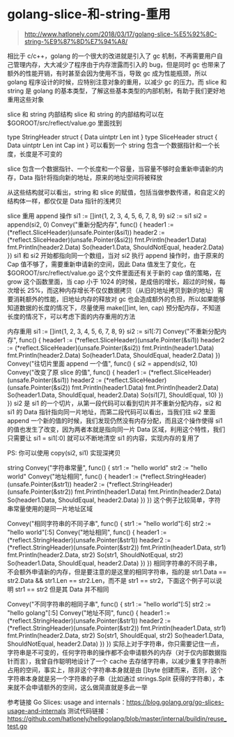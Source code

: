 # golang-slice-和-string-重用

> http://www.hatlonely.com/2018/03/17/golang-slice-%E5%92%8C-string-%E9%87%8D%E7%94%A8/

相比于 c/c++，golang 的一个很大的改进就是引入了 gc 机制，不再需要用户自己管理内存，大大减少了程序由于内存泄露而引入的 bug，但是同时 gc 也带来了额外的性能开销，有时甚至会因为使用不当，导致 gc 成为性能瓶颈，所以 golang 程序设计的时候，应特别注意对象的重用，以减少 gc 的压力。而 slice 和 string 是 golang 的基本类型，了解这些基本类型的内部机制，有助于我们更好地重用这些对象

slice 和 string 内部结构
slice 和 string 的内部结构可以在 $GOROOT/src/reflect/value.go 里面找到

type StringHeader struct {
    Data uintptr
    Len  int
}
type SliceHeader struct {
    Data uintptr
    Len  int
    Cap  int
}
可以看到一个 string 包含一个数据指针和一个长度，长度是不可变的

slice 包含一个数据指针、一个长度和一个容量，当容量不够时会重新申请新的内存，Data 指针将指向新的地址，原来的地址空间将被释放

从这些结构就可以看出，string 和 slice 的赋值，包括当做参数传递，和自定义的结构体一样，都仅仅是 Data 指针的浅拷贝

slice 重用
append 操作
si1 := []int{1, 2, 3, 4, 5, 6, 7, 8, 9}
si2 := si1
si2 = append(si2, 0)
Convey("重新分配内存", func() {
    header1 := (*reflect.SliceHeader)(unsafe.Pointer(&si1))
    header2 := (*reflect.SliceHeader)(unsafe.Pointer(&si2))
    fmt.Println(header1.Data)
    fmt.Println(header2.Data)
    So(header1.Data, ShouldNotEqual, header2.Data)
})
si1 和 si2 开始都指向同一个数组，当对 si2 执行 append 操作时，由于原来的 Cap 值不够了，需要重新申请新的空间，因此 Data 值发生了变化，在 $GOROOT/src/reflect/value.go 这个文件里面还有关于新的 cap 值的策略，在 grow 这个函数里面，当 cap 小于 1024 的时候，是成倍的增长，超过的时候，每次增长 25%，而这种内存增长不仅仅数据拷贝（从旧的地址拷贝到新的地址）需要消耗额外的性能，旧地址内存的释放对 gc 也会造成额外的负担，所以如果能够知道数据的长度的情况下，尽量使用 make([]int, len, cap) 预分配内存，不知道长度的情况下，可以考虑下面的内存重用的方法

内存重用
si1 := []int{1, 2, 3, 4, 5, 6, 7, 8, 9}
si2 := si1[:7]
Convey("不重新分配内存", func() {
    header1 := (*reflect.SliceHeader)(unsafe.Pointer(&si1))
    header2 := (*reflect.SliceHeader)(unsafe.Pointer(&si2))
    fmt.Println(header1.Data)
    fmt.Println(header2.Data)
    So(header1.Data, ShouldEqual, header2.Data)
})
Convey("往切片里面 append 一个值", func() {
    si2 = append(si2, 10)
    Convey("改变了原 slice 的值", func() {
        header1 := (*reflect.SliceHeader)(unsafe.Pointer(&si1))
        header2 := (*reflect.SliceHeader)(unsafe.Pointer(&si2))
        fmt.Println(header1.Data)
        fmt.Println(header2.Data)
        So(header1.Data, ShouldEqual, header2.Data)
        So(si1[7], ShouldEqual, 10)
    })
})
si2 是 si1 的一个切片，从第一段代码可以看到切片并不重新分配内存，si2 和 si1 的 Data 指针指向同一片地址，而第二段代码可以看出，当我们往 si2 里面 append 一个新的值的时候，我们发现仍然没有内存分配，而且这个操作使得 si1 的值也发生了改变，因为两者本就是指向同一片 Data 区域，利用这个特性，我们只需要让 si1 = si1[:0] 就可以不断地清空 si1 的内容，实现内存的复用了

PS: 你可以使用 copy(si2, si1) 实现深拷贝

string
Convey("字符串常量", func() {
    str1 := "hello world"
    str2 := "hello world"
    Convey("地址相同", func() {
        header1 := (*reflect.StringHeader)(unsafe.Pointer(&str1))
        header2 := (*reflect.StringHeader)(unsafe.Pointer(&str2))
        fmt.Println(header1.Data)
        fmt.Println(header2.Data)
        So(header1.Data, ShouldEqual, header2.Data)
    })
})
这个例子比较简单，字符串常量使用的是同一片地址区域

Convey("相同字符串的不同子串", func() {
    str1 := "hello world"[:6]
    str2 := "hello world"[:5]
    Convey("地址相同", func() {
        header1 := (*reflect.StringHeader)(unsafe.Pointer(&str1))
        header2 := (*reflect.StringHeader)(unsafe.Pointer(&str2))
        fmt.Println(header1.Data, str1)
        fmt.Println(header2.Data, str2)
        So(str1, ShouldNotEqual, str2)
        So(header1.Data, ShouldEqual, header2.Data)
    })
})
相同字符串的不同子串，不会额外申请新的内存，但是要注意的是这里的相同字符串，指的是 str1.Data == str2.Data && str1.Len == str2.Len，而不是 str1 == str2，下面这个例子可以说明 str1 == str2 但是其 Data 并不相同

Convey("不同字符串的相同子串", func() {
    str1 := "hello world"[:5]
    str2 := "hello golang"[:5]
    Convey("地址不同", func() {
        header1 := (*reflect.StringHeader)(unsafe.Pointer(&str1))
        header2 := (*reflect.StringHeader)(unsafe.Pointer(&str2))
        fmt.Println(header1.Data, str1)
        fmt.Println(header2.Data, str2)
        So(str1, ShouldEqual, str2)
        So(header1.Data, ShouldNotEqual, header2.Data)
    })
})
实际上对于字符串，你只需要记住一点，字符串是不可变的，任何字符串的操作都不会申请额外的内存（对于仅内部数据指针而言），我曾自作聪明地设计了一个 cache 去存储字符串，以减少重复字符串所占用的空间，事实上，除非这个字符串本身就是由 []byte 创建而来，否则，这个字符串本身就是另一个字符串的子串（比如通过 strings.Split 获得的字符串），本来就不会申请额外的空间，这么做简直就是多此一举

参考链接
Go Slices: usage and internals：https://blog.golang.org/go-slices-usage-and-internals
测试代码链接：https://github.com/hatlonely/hellogolang/blob/master/internal/buildin/reuse_test.go